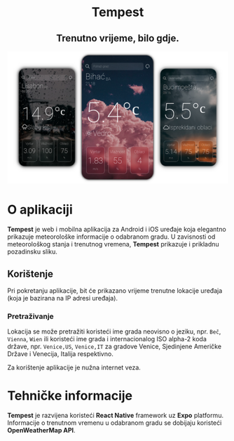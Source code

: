 <h1 align='center'>Tempest</h1>
<h2 align='center'>Trenutno vrijeme, bilo gdje.</h2>

![AppLogo](readmeAssets/appDemo.png)

# O aplikaciji
**Tempest** je web i mobilna aplikacija za Android i iOS uređaje koja elegantno prikazuje meteorološke informacije o odabranom gradu. U zavisnosti od meteorološkog stanja i trenutnog vremena, **Tempest** prikazuje i prikladnu pozadinsku sliku.
## Korištenje
Pri pokretanju aplikacije, bit će prikazano vrijeme trenutne lokacije uređaja (koja je bazirana na IP adresi uređaja).

### Pretraživanje
Lokacija se može pretražiti koristeći ime grada neovisno o jeziku, npr. `Beč`, `Vienna`, `Wien` ili koristeći ime grada i internacionalog ISO alpha-2 koda države, npr. `Venice,US`, `Venice,IT` za gradove Venice, Sjedinjene Američke Države i Venecija, Italija respektivno.

Za korištenje aplikacije je nužna internet veza.

# Tehničke informacije
**Tempest** je razvijena koristeći **React Native** framework uz **Expo** platformu. Informacije o trenutnom vremenu u odabranom gradu se dobijaju koristeći **OpenWeatherMap API**.
